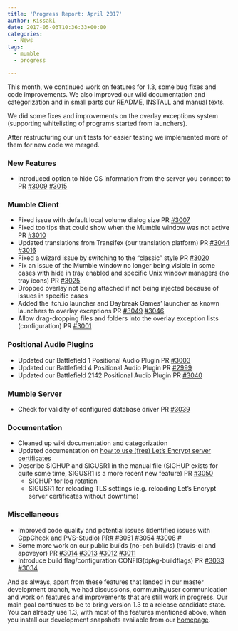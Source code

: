 ```yaml
---
title: 'Progress Report: April 2017'
author: Kissaki
date: 2017-05-03T10:36:33+00:00
categories:
  - News
tags:
  - mumble
  - progress

---
```

This month, we continued work on features for 1.3, some bug fixes and code improvements. We also improved our wiki documentation and categorization and in small parts our README, INSTALL and manual texts.<!--more-->

We did some fixes and improvements on the overlay exceptions system (supporting whitelisting of programs started from launchers).

After restructuring our unit tests for easier testing we implemented more of them for new code we merged.

### New Features

  * Introduced option to hide OS information from the server you connect to PR [#3009][1] [#3015][2]

### Mumble Client

  * Fixed issue with default local volume dialog size PR [#3007][3]
  * Fixed tooltips that could show when the Mumble window was not active PR [#3010][4]
  * Updated translations from Transifex (our translation platform) PR [#3044][5] [#3016][6]
  * Fixed a wizard issue by switching to the &#8220;classic&#8221; style PR [#3020][7]
  * Fix an issue of the Mumble window no longer being visible in some cases with hide in tray enabled and specific Unix window managers (no tray icons) PR [#3025][8]
  * Dropped overlay not being attached if not being injected because of issues in specific cases
  * Added the itch.io launcher and Daybreak Games&#8217; launcher as known launchers to overlay exceptions PR [#3049][9] [#3046][10]
  * Allow drag-dropping files and folders into the overlay exception lists (configuration) PR [#3001][11]

### Positional Audio Plugins

  * Updated our Battlefield 1 Positional Audio Plugin PR [#3003][12]
  * Updated our Battlefield 4 Positional Audio Plugin PR [#2999][13]
  * Updated our Battlefield 2142 Positional Audio Plugin PR [#3040][14]

### Mumble Server

  * Check for validity of configured database driver PR [#3039][15]

### Documentation

  * Cleaned up wiki documentation and categorization
  * Updated documentation on [how to use (free) Let&#8217;s Encrypt server certificates][16]
  * Describe SIGHUP and SIGUSR1 in the manual file (SIGHUP exists for quite some time, SIGUSR1 is a more recent new feature) PR [#3050][17]
      * SIGHUP for log rotation
      * SIGUSR1 for reloading TLS settings (e.g. reloading Let&#8217;s Encrypt server certificates without downtime)

### Miscellaneous

  * Improved code quality and potential issues (identified issues with CppCheck and PVS-Studio) PR# [#3051][18] [#3054][19] [#3008][20] #
  * Some more work on our public builds (no-pch builds) (travis-ci and appveyor) PR [#3014][21] [#3013][22] [#3012][23] [#3011][24]
  * Introduce build flag/configuration CONFIG(dpkg-buildflags) PR [#3033][25] [#3034][26]

And as always, apart from these features that landed in our master development branch, we had discussions, community/user communication and work on features and improvements that are still work in progress. Our main goal continues to be to bring version 1.3 to a release candidate state.  You can already use 1.3, with most of the features mentioned above, when you install our development snapshots available from our [homepage][27].

 [1]: https://github.com/mumble-voip/mumble/pull/3009
 [2]: https://github.com/mumble-voip/mumble/pull/3015
 [3]: https://github.com/mumble-voip/mumble/pull/3007
 [4]: https://github.com/mumble-voip/mumble/pull/3010
 [5]: https://github.com/mumble-voip/mumble/pull/3045
 [6]: https://github.com/mumble-voip/mumble/pull/3016
 [7]: https://github.com/mumble-voip/mumble/pull/3020
 [8]: https://github.com/mumble-voip/mumble/pull/3025
 [9]: https://github.com/mumble-voip/mumble/pull/3049
 [10]: https://github.com/mumble-voip/mumble/pull/3046
 [11]: https://github.com/mumble-voip/mumble/pull/3001
 [12]: https://github.com/mumble-voip/mumble/pull/3003
 [13]: https://github.com/mumble-voip/mumble/pull/2999
 [14]: https://github.com/mumble-voip/mumble/pull/3040
 [15]: https://github.com/mumble-voip/mumble/pull/3039
 [16]: https://wiki.mumble.info/wiki/Obtaining_a_Let%27s_Encrypt_Murmur_Certificate
 [17]: https://github.com/mumble-voip/mumble/pull/3050
 [18]: https://github.com/mumble-voip/mumble/pull/3051
 [19]: https://github.com/mumble-voip/mumble/pull/3054
 [20]: https://github.com/mumble-voip/mumble/pull/3008
 [21]: https://github.com/mumble-voip/mumble/pull/3014
 [22]: https://github.com/mumble-voip/mumble/pull/3013
 [23]: https://github.com/mumble-voip/mumble/pull/3012
 [24]: https://github.com/mumble-voip/mumble/pull/3011
 [25]: https://github.com/mumble-voip/mumble/pull/3033
 [26]: https://github.com/mumble-voip/mumble/pull/3034
 [27]: https://www.mumble.info/
